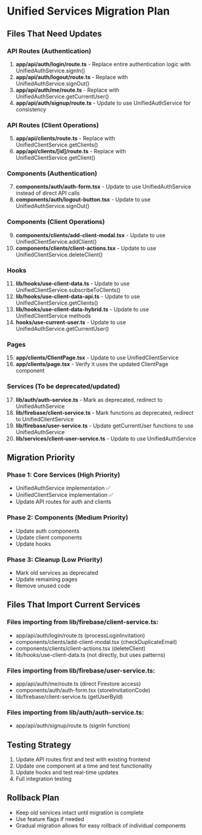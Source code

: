 # Unified Services Migration Plan

## Files That Need Updates

### API Routes (Authentication)
1. **app/api/auth/login/route.ts** - Replace entire authentication logic with UnifiedAuthService.signIn()
2. **app/api/auth/logout/route.ts** - Replace with UnifiedAuthService.signOut()
3. **app/api/auth/me/route.ts** - Replace with UnifiedAuthService.getCurrentUser()
4. **app/api/auth/signup/route.ts** - Update to use UnifiedAuthService for consistency

### API Routes (Client Operations)
5. **app/api/clients/route.ts** - Replace with UnifiedClientService.getClients()
6. **app/api/clients/[id]/route.ts** - Replace with UnifiedClientService.getClient()

### Components (Authentication)
7. **components/auth/auth-form.tsx** - Update to use UnifiedAuthService instead of direct API calls
8. **components/auth/logout-button.tsx** - Update to use UnifiedAuthService.signOut()

### Components (Client Operations)
9. **components/clients/add-client-modal.tsx** - Update to use UnifiedClientService.addClient()
10. **components/clients/client-actions.tsx** - Update to use UnifiedClientService.deleteClient()

### Hooks
11. **lib/hooks/use-client-data.ts** - Update to use UnifiedClientService.subscribeToClients()
12. **lib/hooks/use-client-data-api.ts** - Update to use UnifiedClientService.getClients()
13. **lib/hooks/use-client-data-hybrid.ts** - Update to use UnifiedClientService methods
14. **hooks/use-current-user.ts** - Update to use UnifiedAuthService.getCurrentUser()

### Pages
15. **app/clients/ClientPage.tsx** - Update to use UnifiedClientService
16. **app/clients/page.tsx** - Verify it uses the updated ClientPage component

### Services (To be deprecated/updated)
17. **lib/auth/auth-service.ts** - Mark as deprecated, redirect to UnifiedAuthService
18. **lib/firebase/client-service.ts** - Mark functions as deprecated, redirect to UnifiedClientService
19. **lib/firebase/user-service.ts** - Update getCurrentUser functions to use UnifiedAuthService
20. **lib/services/client-user-service.ts** - Update to use UnifiedAuthService

## Migration Priority

### Phase 1: Core Services (High Priority)
- UnifiedAuthService implementation ✅
- UnifiedClientService implementation ✅
- Update API routes for auth and clients

### Phase 2: Components (Medium Priority)  
- Update auth components
- Update client components
- Update hooks

### Phase 3: Cleanup (Low Priority)
- Mark old services as deprecated
- Update remaining pages
- Remove unused code

## Files That Import Current Services

### Files importing from lib/firebase/client-service.ts:
- app/api/auth/login/route.ts (processLoginInvitation)
- components/clients/add-client-modal.tsx (checkDuplicateEmail)
- components/clients/client-actions.tsx (deleteClient)
- lib/hooks/use-client-data.ts (not directly, but uses patterns)

### Files importing from lib/firebase/user-service.ts:
- app/api/auth/me/route.ts (direct Firestore access)
- components/auth/auth-form.tsx (storeInvitationCode)
- lib/firebase/client-service.ts (getUserById)

### Files importing from lib/auth/auth-service.ts:
- app/api/auth/signup/route.ts (signIn function)

## Testing Strategy
1. Update API routes first and test with existing frontend
2. Update one component at a time and test functionality
3. Update hooks and test real-time updates
4. Full integration testing

## Rollback Plan
- Keep old services intact until migration is complete
- Use feature flags if needed
- Gradual migration allows for easy rollback of individual components
